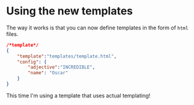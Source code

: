# Using the new templates

The way it works is that you can now define templates in the form of `html` files.

```json
/*template*/
{
    "template":"templates/template.html",
    "config": {
        "adjective":"INCREDIBLE",
        "name": "Oscar"
    }
}
```

This time I'm using a template that uses actual templating!

